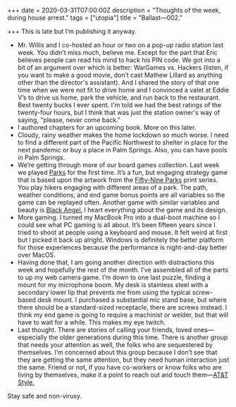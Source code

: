 +++
date = 2020-03-31T07:00:00Z
description = "Thoughts of the week, during house arrest."
tags = ["utopia"]
title = "Ballast—002."

+++
This is late but I’m publishing it anyway.

* Mr. Willis and I co-hosted an hour or two on a pop-up radio station last week. You didn’t miss much, believe me. Except for the part that Eric believes people can read his mind to hack his PIN code. We got into a bit of an argument over which is better: WarGames vs. Hackers (listen, if you want to make a good movie, don’t cast Mathew Lillard as anything other than the director's assistant). And I shared the story of that one time when we were not fit to drive home and I convinced a valet at Eddie V’s to drive us home, park the vehicle, and run back to the restaurant. Best twenty bucks I ever spent. I'm told we had the best ratings of the twenty-four hours, but I think that was just the station owner's way of saying, "please, never come back."
* I authored chapters for an upcoming book. More on this later.
* Cloudy, rainy weather makes the home lockdown so much worse. I need to find a different part of the Pacific Northwest to shelter in place for the next pandemic or buy a place in Palm Springs. Also, you can have pools in Palm Springs.
* We’re getting through more of our board games collection. Last week we played [Parks](https://keymastergames.com/parks "Parks") for the first time. It’s a fun, but engaging strategy game that is based upon the artwork from the [Fifty-Nine Parks](https://www.59parks.net "Fifty-Nine Parks") print series. You play hikers engaging with different areas of a park. The path, weather conditions, and end game bonus points are all variables so the game can be replayed often. Another game with similar variables and beauty is [Black Angel.](https://boardgamegeek.com/boardgame/230244/black-angel "Black Angel") I heart everything about the game and its design.
* More gaming. I turned my MacBook Pro into a dual-boot machine so I could see what PC gaming is all about. It’s been fifteen years since I tried to shoot at people using a keyboard and mouse. It felt weird at first but I picked it back up alright. Windows is definitely the better platform for those experiences because the performance is night-and-day better over MacOS.
* Having done that, I am going another direction with distractions this week and hopefully the rest of the month. I’ve assembled all of the parts to up my web camera game. I’m down to one last puzzle, finding a mount for my microphone boom. My desk is stainless steel with a secondary lower lip that prevents me from using the typical screw-based desk mount. I purchased a substantial mic stand base, but where there should be a standard-sized receptacle, there are screws instead. I think my end game is going to require a machinist or welder, but that will have to wait for a while. This makes my eye twitch.
* Last thought. There are stories of calling your friends, loved ones—especially the older generations during this time. There is another group that needs your attention as well, the folks who are sequestered by themselves. I’m concerned about this group because I don’t see that they are getting the same attention, but they need human interaction just the same. Friend or not, if you have co-workers or know folks who are living by themselves, make it a point to reach out and touch them—[AT&T Style.](https://www.youtube.com/watch?v=OapWdclVqEY "AT&T Style")

Stay safe and non-virusy.